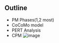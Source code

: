 ## Outline
  - PM Phases(1,2 most)
  - CoCoMo model
  - PERT Analysis 
  - CPM
![image](https://github.com/user-attachments/assets/52fb2910-5c69-427e-b4fe-9195ee4d1af4)

